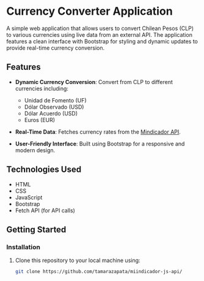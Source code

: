 # Currency Converter Application

A simple web application that allows users to convert Chilean Pesos (CLP) to various currencies using live data from an external API. The application features a clean interface with Bootstrap for styling and dynamic updates to provide real-time currency conversion.

## Features

- **Dynamic Currency Conversion**: Convert from CLP to different currencies including:
  - Unidad de Fomento (UF)
  - Dólar Observado (USD)
  - Dólar Acuerdo (USD)
  - Euros (EUR)
  
- **Real-Time Data**: Fetches currency rates from the [Mindicador API](https://mindicador.cl/api).

- **User-Friendly Interface**: Built using Bootstrap for a responsive and modern design.

## Technologies Used

- HTML
- CSS
- JavaScript
- Bootstrap
- Fetch API (for API calls)

## Getting Started

### Installation

1. Clone this repository to your local machine using:

   ```bash
   git clone https://github.com/tamarazapata/miindicador-js-api/
